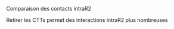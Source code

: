 Comparaison des contacts intraR2

Retirer les CTTs permet des interactions intraR2 plus nombreuses

